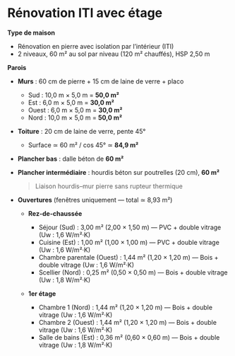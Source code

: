 # Rénovation ITI avec étage

**Type de maison**

- Rénovation en pierre avec isolation par l’intérieur (ITI)  
- 2 niveaux, 60 m² au sol par niveau (120 m² chauffés), HSP 2,50 m  

**Parois**

- **Murs** : 60 cm de pierre + 15 cm de laine de verre + placo  
  - Sud   : 10,0 m × 5,0 m = **50,0 m²**  
  - Est   :  6,0 m × 5,0 m = **30,0 m²**  
  - Ouest :  6,0 m × 5,0 m = **30,0 m²**  
  - Nord  : 10,0 m × 5,0 m = **50,0 m²**  
- **Toiture** : 20 cm de laine de verre, pente 45°  
  - Surface ≃ 60 m² / cos 45° ≃ **84,9 m²**  
- **Plancher bas** : dalle béton de **60 m²**  
- **Plancher intermédiaire** : hourdis béton sur poutrelles (20 cm), **60 m²**  
  > Liaison hourdis–mur pierre sans rupteur thermique  

- **Ouvertures** (fenêtres uniquement — total ≃ 8,93 m²)
  - **Rez-de-chaussée**  
    - Séjour (Sud)               : 3,00 m² (2,00 × 1,50 m) — PVC + double vitrage (Uw : 1,6 W/m²·K)  
    - Cuisine (Est)              : 1,00 m² (1,00 × 1,00 m) — PVC + double vitrage (Uw : 1,6 W/m²·K)  
    - Chambre parentale (Ouest)  : 1,44 m² (1,20 × 1,20 m) — Bois + double vitrage (Uw : 1,6 W/m²·K)  
    - Scellier (Nord)            : 0,25 m² (0,50 × 0,50 m) — Bois + double vitrage (Uw : 1,8 W/m²·K)  

  - **1er étage**  
    - Chambre 1 (Nord)           : 1,44 m² (1,20 × 1,20 m) — Bois + double vitrage (Uw : 1,6 W/m²·K)  
    - Chambre 2 (Ouest)          : 1,44 m² (1,20 × 1,20 m) — Bois + double vitrage (Uw : 1,6 W/m²·K)  
    - Salle de bains (Est)        : 0,36 m² (0,60 × 0,60 m) — Bois + double vitrage (Uw : 1,8 W/m²·K)  
